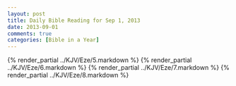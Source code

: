 ```yaml
---
layout: post
title: Daily Bible Reading for Sep 1, 2013
date: 2013-09-01
comments: true
categories: [Bible in a Year]
---
```

{% render_partial ../KJV/Eze/5.markdown %}
{% render_partial ../KJV/Eze/6.markdown %}
{% render_partial ../KJV/Eze/7.markdown %}
{% render_partial ../KJV/Eze/8.markdown %}
